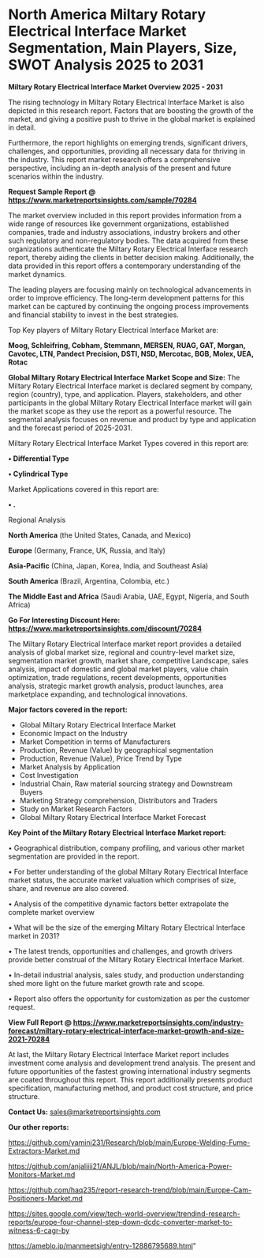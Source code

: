 # North America Miltary Rotary Electrical Interface Market Segmentation, Main Players, Size, SWOT Analysis 2025 to 2031

<Strong> Miltary Rotary Electrical Interface Market Overview 2025 - 2031</strong>

The rising technology in Miltary Rotary Electrical Interface Market is also depicted in this research report. Factors that are boosting the growth of the market, and giving a positive push to thrive in the global market is explained in detail.

Furthermore, the report highlights on emerging trends, significant drivers, challenges, and opportunities, providing all necessary data for thriving in the industry. This report market research offers a comprehensive perspective, including an in-depth analysis of the present and future scenarios within the industry.

<strong>Request Sample Report @ <a href=https://www.marketreportsinsights.com/sample/70284>https://www.marketreportsinsights.com/sample/70284</a></strong>

The market overview included in this report provides information from a wide range of resources like government organizations, established companies, trade and industry associations, industry brokers and other such regulatory and non-regulatory bodies. The data acquired from these organizations authenticate the Miltary Rotary Electrical Interface research report, thereby aiding the clients in better decision making. Additionally, the data provided in this report offers a contemporary understanding of the market dynamics.

The leading players are focusing mainly on technological advancements in order to improve efficiency. The long-term development patterns for this market can be captured by continuing the ongoing process improvements and financial stability to invest in the best strategies.

Top Key players of Miltary Rotary Electrical Interface Market are:

<strong>Moog, Schleifring, Cobham, Stemmann, MERSEN, RUAG, GAT, Morgan, Cavotec, LTN, Pandect Precision, DSTI, NSD, Mercotac, BGB, Molex, UEA, Rotac</strong>

<strong><b>Global Miltary Rotary Electrical Interface Market Scope and Size:</b></strong>
The Miltary Rotary Electrical Interface market is declared segment by company, region (country), type, and application. Players, stakeholders, and other participants in the global Miltary Rotary Electrical Interface market will gain the market scope as they use the report as a powerful resource. The segmental analysis focuses on revenue and product by type and application and the forecast period of 2025-2031.

Miltary Rotary Electrical Interface Market Types covered in this report are:

<strong>• Differential Type

• Cylindrical Type</strong>

Market Applications covered in this report are:

<strong>• .</strong> 

Regional Analysis

<strong>North America</strong> (the United States, Canada, and Mexico)

<strong>Europe</strong> (Germany, France, UK, Russia, and Italy)

<strong>Asia-Pacific</strong> (China, Japan, Korea, India, and Southeast Asia)

<strong>South America</strong> (Brazil, Argentina, Colombia, etc.)

<strong>The Middle East and Africa</strong> (Saudi Arabia, UAE, Egypt, Nigeria, and South Africa)

<strong>Go For Interesting Discount Here: <a href=https://www.marketreportsinsights.com/discount/70284>https://www.marketreportsinsights.com/discount/70284</a></strong>

The Miltary Rotary Electrical Interface market report provides a detailed analysis of global market size, regional and country-level market size, segmentation market growth, market share, competitive Landscape, sales analysis, impact of domestic and global market players, value chain optimization, trade regulations, recent developments, opportunities analysis, strategic market growth analysis, product launches, area marketplace expanding, and technological innovations.

<strong><b>Major factors covered in the report:</b></strong>
<ul>
  <li>Global Miltary Rotary Electrical Interface Market </li>
  <li>Economic Impact on the Industry</li>
  <li>Market Competition in terms of Manufacturers</li>
  <li>Production, Revenue (Value) by geographical segmentation</li>
  <li>Production, Revenue (Value), Price Trend by Type</li>
  <li>Market Analysis by Application</li>
  <li>Cost Investigation</li>
  <li>Industrial Chain, Raw material sourcing strategy and Downstream Buyers</li>
  <li>Marketing Strategy comprehension, Distributors and Traders</li>
  <li>Study on Market Research Factors</li>
  <li>Global Miltary Rotary Electrical Interface Market Forecast</li>
</ul>

<strong><b>Key Point of the Miltary Rotary Electrical Interface Market report:</b></strong>

• Geographical distribution, company profiling, and various other market segmentation are provided in the report.

• For better understanding of the global Miltary Rotary Electrical Interface market status, the accurate market valuation which comprises of size, share, and revenue are also covered.

• Analysis of the competitive dynamic factors better extrapolate the complete market overview

• What will be the size of the emerging Miltary Rotary Electrical Interface market in 2031?

• The latest trends, opportunities and challenges, and growth drivers provide better construal of the Miltary Rotary Electrical Interface Market.

• In-detail industrial analysis, sales study, and production understanding shed more light on the future market growth rate and scope.

• Report also offers the opportunity for customization as per the customer request.

<strong><b>View Full Report @ <a href=https://www.marketreportsinsights.com/industry-forecast/miltary-rotary-electrical-interface-market-growth-and-size-2021-70284>https://www.marketreportsinsights.com/industry-forecast/miltary-rotary-electrical-interface-market-growth-and-size-2021-70284</a></b></strong>


At last, the Miltary Rotary Electrical Interface Market report includes investment come analysis and development trend analysis. The present and future opportunities of the fastest growing international industry segments are coated throughout this report. This report additionally presents product specification, manufacturing method, and product cost structure, and price structure.

<strong>Contact Us:</strong>
sales@marketreportsinsights.com

<strong>Our other reports:</strong>

<a href=https://github.com/yamini231/Research/blob/main/Europe-Welding-Fume-Extractors-Market.md>https://github.com/yamini231/Research/blob/main/Europe-Welding-Fume-Extractors-Market.md</a>

<a href=https://github.com/anjaliiii21/ANJL/blob/main/North-America-Power-Monitors-Market.md>https://github.com/anjaliiii21/ANJL/blob/main/North-America-Power-Monitors-Market.md</a>

<a href=https://github.com/haq235/report-research-trend/blob/main/Europe-Cam-Positioners-Market.md>https://github.com/haq235/report-research-trend/blob/main/Europe-Cam-Positioners-Market.md</a>

<a href=https://sites.google.com/view/tech-world-overview/trendind-research-reports/europe-four-channel-step-down-dcdc-converter-market-to-witness-6-cagr-by>https://sites.google.com/view/tech-world-overview/trendind-research-reports/europe-four-channel-step-down-dcdc-converter-market-to-witness-6-cagr-by</a>

<a href=https://ameblo.jp/manmeetsigh/entry-12886795689.html>https://ameblo.jp/manmeetsigh/entry-12886795689.html</a>"
